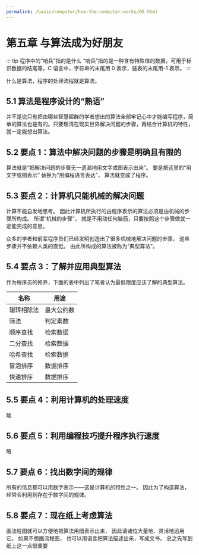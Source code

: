 ```yaml
---
permalink: /basic/computer/how-the-computer-works/05.html
---
```


# 第五章 与算法成为好朋友

::: tip 程序中的“哨兵”指的是什么
“哨兵”指的是一种含有特殊值的数据，可用于标识数据的结尾等。C 语言中，字符串的末尾用 0 表示，链表的末尾用-1 表示。
:::

什么是算法，程序的处理流程就是算法。

## 5.1 算法是程序设计的“熟语”

并不是说只有把由哪些智慧超群的学者想出的算法全部牢记心中才能编写程序，简单的算法也是有的。只要理清在现实世界解决问题的步骤，再结合计算机的特性，就一定能想出算法。

## 5.2 要点 1：算法中解决问题的步骤是明确且有限的

算法就是“把解决问题的步骤无一遗漏地用文字或图表示出来”。 要是把这里的“用文字或图表示” 替换为“用编程语言表达”， 算法就变成了程序。

## 5.3 要点 2：计算机只能机械的解决问题

计算不能自发地思考。 因此计算机所执行的由程序表示的算法必须是由机械的步骤所构成。 所谓“机械的步骤”， 就是不用动任何脑筋，只要按照这个步骤做就一定能完成的意思。

众多的学者和前辈程序员们已经发明创造出了很多机械地解决问题的步骤， 这些步骤并不依赖人类的直觉。 由此所构成的算法被称为“典型算法”。

## 5.4 要点 3：了解并应用典型算法

作为程序员的修养，下面的表中列出了笔者认为最低限度应该了解的典型算法。

| 名称       | 用途       |
| ---------- | ---------- |
| 辗转相除法 | 最大公约数 |
| 筛法       | 判定素数   |
| 顺序查找   | 检索数据   |
| 二分查找   | 检索数据   |
| 哈希查找   | 检索数据   |
| 冒泡排序   | 数据排序   |
| 快速排序   | 数据排序   |

## 5.5 要点 4：利用计算机的处理速度

略

## 5.6 要点 5：利用编程技巧提升程序执行速度

略

## 5.7 要点 6：找出数字间的规律

所有的信息都可以用数字表示——这是计算机的特性之一。 因此为了构造算法， 经常会利用到存在于数字间的规律。

## 5.8 要点 7：现在纸上考虑算法

画流程图就可以方便地把算法用图表示出来， 因此请诸位大量地、灵活地运用它。 如果不想画流程图， 也可以用语言把算法描述出来，写成文书。 总之先写到纸上这一点很重要
